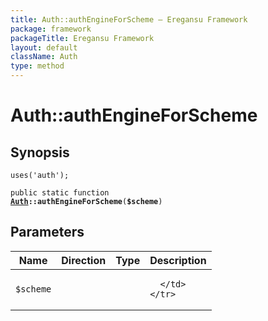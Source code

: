 ```yaml
---
title: Auth::authEngineForScheme — Eregansu Framework
package: framework
packageTitle: Eregansu Framework
layout: default
className: Auth
type: method
---
```


# Auth::authEngineForScheme

## Synopsis

<code>uses('auth');</code>

<code>public static function <b><a href="Auth">Auth</a>::authEngineForScheme</b>(<b>$scheme</b>)</code>

## Parameters

<table>
  <thead>
    <tr>
      <th>Name</th>
      <th>Direction</th>
      <th>Type</th>
      <th>Description</th>
    </tr>
  </thead>
  <tbody>
    <tr>
      <td><code>$scheme</code>
      <td><i></i></td>
      <td></td>
      <td>

      </td>
    </tr>
  </tbody>
</table>

